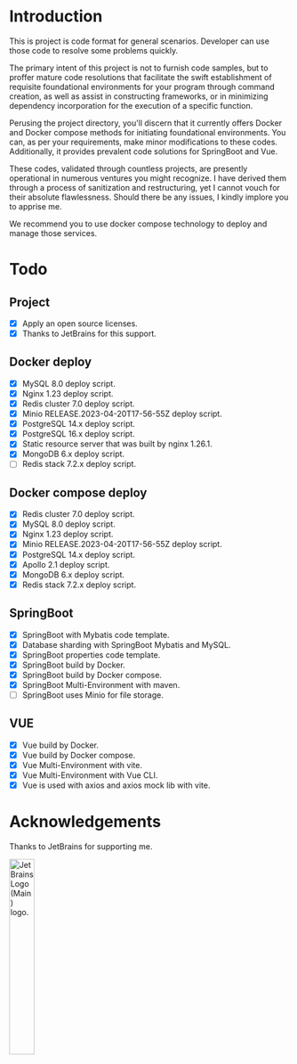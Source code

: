# Introduction

This is project is code format for general scenarios. Developer can use those code to resolve some problems quickly.

The primary intent of this project is not to furnish code samples, but to proffer mature code resolutions that facilitate the swift establishment of requisite foundational environments for your program through command creation, as well as assist in constructing frameworks, or in minimizing dependency incorporation for the execution of a specific function.

Perusing the project directory, you'll discern that it currently offers Docker and Docker compose methods for initiating foundational environments. You can, as per your requirements, make minor modifications to these codes. Additionally, it provides prevalent code solutions for SpringBoot and Vue.

These codes, validated through countless projects, are presently operational in numerous ventures you might recognize. I have derived them through a process of sanitization and restructuring, yet I cannot vouch for their absolute flawlessness. Should there be any issues, I kindly implore you to apprise me.

We recommend you to use docker compose technology to deploy and manage those services. 

# Todo

## Project

- [x] Apply an open source licenses.
- [x] Thanks to JetBrains for this support.

## Docker deploy

- [x] MySQL 8.0 deploy script.
- [x] Nginx 1.23 deploy script.
- [x] Redis cluster 7.0 deploy script.
- [x] Minio RELEASE.2023-04-20T17-56-55Z deploy script.
- [x] PostgreSQL 14.x deploy script.
- [x] PostgreSQL 16.x deploy script.
- [x] Static resource server that was built by nginx 1.26.1.
- [x] MongoDB 6.x deploy script.
- [ ] Redis stack 7.2.x deploy script.

## Docker compose deploy

- [x] Redis cluster 7.0 deploy script.
- [x] MySQL 8.0 deploy script.
- [x] Nginx 1.23 deploy script.
- [x] Minio RELEASE.2023-04-20T17-56-55Z deploy script.
- [x] PostgreSQL 14.x deploy script.
- [x] Apollo 2.1 deploy script.
- [x] MongoDB 6.x deploy script.
- [x] Redis stack 7.2.x deploy script.

## SpringBoot

- [x] SpringBoot with Mybatis code template.
- [x] Database sharding with SpringBoot Mybatis and MySQL.
- [x] SpringBoot properties code template.
- [x] SpringBoot build by Docker.
- [x] SpringBoot build by Docker compose.
- [x] SpringBoot Multi-Environment with maven.
- [ ] SpringBoot uses Minio for file storage.

## VUE

- [x] Vue build by Docker.
- [x] Vue build by Docker compose.
- [x] Vue Multi-Environment with vite.
- [x] Vue Multi-Environment with Vue CLI.
- [x] Vue is used with axios and axios mock lib with vite.

# Acknowledgements

Thanks to JetBrains for supporting me.

<img src="https://resources.jetbrains.com/storage/products/company/brand/logos/jb_beam.png" alt="JetBrains Logo (Main) logo." width="30%">
